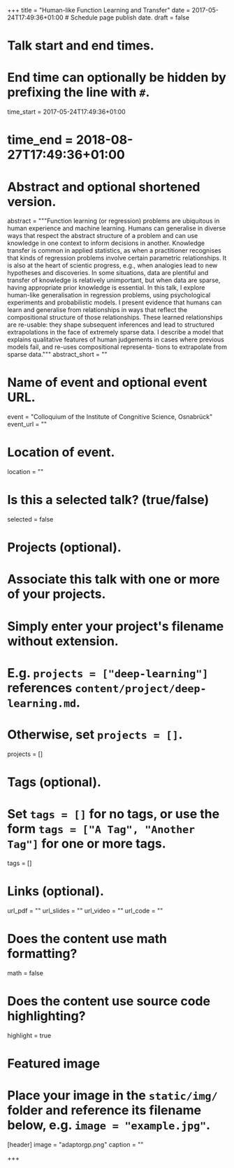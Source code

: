 +++
title = "Human-like Function Learning and Transfer"
date = 2017-05-24T17:49:36+01:00  # Schedule page publish date.
draft = false

# Talk start and end times.
#   End time can optionally be hidden by prefixing the line with `#`.
time_start = 2017-05-24T17:49:36+01:00
# time_end = 2018-08-27T17:49:36+01:00

# Abstract and optional shortened version.
abstract = """Function learning (or regression) problems are ubiquitous in human experience and machine learning. Humans can generalise in diverse ways that respect the abstract structure of a problem and can use knowledge in one context to
inform decisions in another. Knowledge transfer is common in applied statistics, as when a practitioner recognises that kinds of regression problems involve certain parametric relationships. It is also at the heart of scientic progress, e.g., when analogies lead to new hypotheses and discoveries. In some situations, data are plentiful and transfer of knowledge is relatively unimportant, but when
data are sparse, having appropriate prior knowledge is essential. In this talk, I explore human-like generalisation in regression problems, using psychological experiments and probabilistic models. I present evidence that humans can learn and generalise from relationships in ways that reflect the compositional structure of those relationships.
These learned relationships are re-usable: they shape subsequent inferences and lead to structured extrapolations in the face of extremely sparse data.
I describe a model that explains qualitative features of human judgements in cases where previous models fail, and re-uses compositional representa-
tions to extrapolate from sparse data."""
abstract_short = ""

# Name of event and optional event URL.
event = "Colloquium of the Institute of Congnitive Science, Osnabrück"
event_url = ""

# Location of event.
location = ""

# Is this a selected talk? (true/false)
selected = false

# Projects (optional).
#   Associate this talk with one or more of your projects.
#   Simply enter your project's filename without extension.
#   E.g. `projects = ["deep-learning"]` references `content/project/deep-learning.md`.
#   Otherwise, set `projects = []`.
projects = []

# Tags (optional).
#   Set `tags = []` for no tags, or use the form `tags = ["A Tag", "Another Tag"]` for one or more tags.
tags = []

# Links (optional).
url_pdf = ""
url_slides = ""
url_video = ""
url_code = ""

# Does the content use math formatting?
math = false

# Does the content use source code highlighting?
highlight = true

# Featured image
# Place your image in the `static/img/` folder and reference its filename below, e.g. `image = "example.jpg"`.
[header]
image = "adaptorgp.png"
caption = ""

+++
